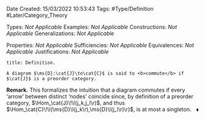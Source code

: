 <div class="topSpace"></div>

Date Created: 15/03/2022 10:53:43
Tags: #Type/Definition #Later/Category_Theory

Types: <i>Not Applicable</i>
Examples: <i>Not Applicable</i>
Constructions: <i>Not Applicable</i>
Generalizations: <i>Not Applicable</i>

Properties: <i>Not Applicable</i>
Sufficiencies: <i>Not Applicable</i>
Equivalences: <i>Not Applicable</i>
Justifications: <i>Not Applicable</i>

``` ad-Definition
title: Definition.

A diagram $\ms{D}:\cat{J}\to\cat{C}$ is said to <b>commute</b> if $\cat{J}$ is a preorder category.

```

<b>Remark.</b> This formalizes the intuition that a diagram commutes if every $\textrm{`}$arrow$\textrm{'}$ between distinct $\textrm{`}$nodes$\textrm{'}$ coincide since, by definition of a preorder category, $\Hom_\cat{J}\!\l(j_k,j_l\r)$, and thus $\Hom_\cat{C}\!\l(\ms{D}\l(j_k\r),\ms{D}\l(j_l\r)\r)$, is at most a singleton.<span style="float:right;">$\blacklozenge$</span>
